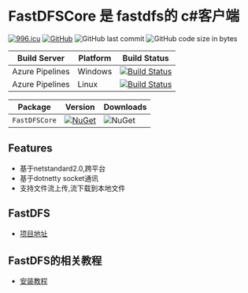 # FastDFSCore 是 fastdfs的 c#客户端

[![996.icu](https://img.shields.io/badge/link-996.icu-red.svg)](https://996.icu) [![GitHub](https://img.shields.io/github/license/mashape/apistatus.svg)](https://github.com/cocosip/FastDFSCore/blob/master/LICENSE) ![GitHub last commit](https://img.shields.io/github/last-commit/cocosip/FastDFSCore.svg) ![GitHub code size in bytes](https://img.shields.io/github/languages/code-size/cocosip/FastDFSCore.svg)

| Build Server | Platform | Build Status |
| ------------ | -------- | ------------ |
| Azure Pipelines| Windows |[![Build Status](https://dev.azure.com/cocosip/FastDFSCore/_apis/build/status/cocosip.FastDFSCore?branchName=master&jobName=Windows)](https://dev.azure.com/cocosip/FastDFSCore/_build/latest?definitionId=5&branchName=master)|
| Azure Pipelines| Linux |[![Build Status](https://dev.azure.com/cocosip/FastDFSCore/_apis/build/status/cocosip.FastDFSCore?branchName=master&jobName=Linux)](https://dev.azure.com/cocosip/FastDFSCore/_build/latest?definitionId=5&branchName=master)|

| Package  | Version | Downloads|
| -------- | ------- | -------- |
| `FastDFSCore` | [![NuGet](https://img.shields.io/nuget/v/FastDFSCore.svg)](https://www.nuget.org/packages/FastDFSCore) |![NuGet](https://img.shields.io/nuget/dt/FastDFSCore.svg)|

## Features

- 基于netstandard2.0,跨平台
- 基于dotnetty socket通讯
- 支持文件流上传,流下载到本地文件

## FastDFS

- [项目地址](https://github.com/happyfish100/fastdfs)

## FastDFS的相关教程

- [安装教程](/docs/fastdfs安装.md)
